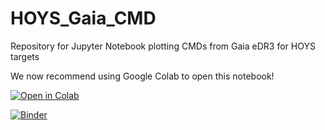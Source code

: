 # HOYS_Gaia_CMD
Repository for Jupyter Notebook plotting CMDs from Gaia eDR3 for HOYS targets

We now recommend using Google Colab to open this notebook!

[![Open in Colab](https://colab.research.google.com/assets/colab-badge.svg)](https://colab.research.google.com/github/justyncw/HOYS_Gaia_CMD/blob/main/HOYS_Gaia_CMD.ipynb)



[![Binder](https://mybinder.org/badge_logo.svg)](https://mybinder.org/v2/gh/justyncw/HOYS_Gaia_CMD/HEAD)

